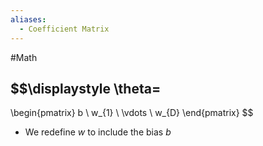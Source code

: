 ```yaml
---
aliases:
  - Coefficient Matrix
---
```

#Math 
## $$\displaystyle \theta=
\begin{pmatrix}
b \\
w_{1} \\
\vdots \\
w_{D}
\end{pmatrix}
$$
* We redefine $\displaystyle w$ to include the bias $\displaystyle b$